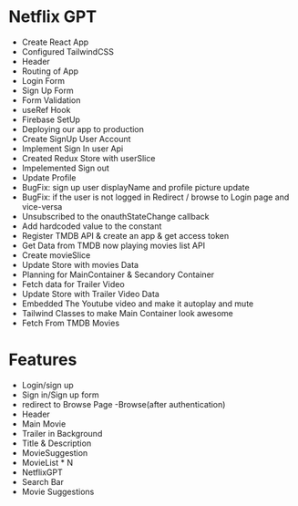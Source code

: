 # Netflix GPT

- Create React App
- Configured TailwindCSS
- Header
- Routing of App
- Login Form
- Sign Up Form
- Form Validation
- useRef Hook
- Firebase SetUp
- Deploying our app to production
- Create SignUp User Account
- Implement Sign In user Api
- Created Redux Store with userSlice
- Impelemented Sign out
- Update Profile
- BugFix: sign up user displayName and profile picture update
- BugFix: if the user is not logged in Redirect / browse to Login page and vice-versa
- Unsubscribed to the onauthStateChange callback
- Add hardcoded value to the constant
- Register TMDB API & create an app & get access token
- Get Data from TMDB now playing movies list API
- Create movieSlice
- Update Store with movies Data
- Planning for MainContainer & Secandory Container
- Fetch data for Trailer Video
- Update Store with Trailer Video Data
- Embedded The Youtube video and make it autoplay and mute
- Tailwind Classes to make Main Container look awesome
- Fetch From TMDB Movies

# Features
- Login/sign up
 - Sign in/Sign up form
 - redirect to Browse Page
-Browse(after authentication)
 - Header
 - Main Movie
  - Trailer in Background
  - Title & Description
  - MovieSuggestion
   - MovieList * N
- NetflixGPT
 - Search Bar
 - Movie Suggestions